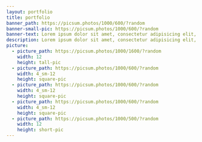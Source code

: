 ```yaml
---
layout: portfolio
title: portfolio
banner_path: https://picsum.photos/1000/600/?random
banner-small-pic: https://picsum.photos/1000/600/?random
banner-text: Lorem ipsum dolor sit amet, consectetur adipisicing elit, sed do eiusmod tempor incididunt ut labore et dolore magna aliqua. Ut enim ad minim veniam, quis nostrud exercitation ullamco laboris nisi ut aliquip ex ea commodo consequat. Duis aute irure dolor in reprehenderit in voluptate velit esse cillum dolore eu fugiat nulla pariatur. Excepteur sint occaecat cupidatat non proident, sunt in culpa qui officia deserunt mollit anim id est laborum
description: Lorem ipsum dolor sit amet, consectetur adipisicing elit, sed do eiusmod tempor incididunt ut labore et dolore magna aliqua. Ut enim ad minim veniam, quis nostrud exercitation ullamco laboris nisi ut aliquip ex ea commodo consequat. Duis aute irure dolor in reprehenderit in voluptate velit esse cillum dolore eu fugiat nulla pariatur. Excepteur sint occaecat cupidatat non proident, sunt in culpa qui officia deserunt mollit anim id est laborum.
picture:
  - picture_path: https://picsum.photos/1000/1600/?random
    width: 12
    height: tall-pic
  - picture_path: https://picsum.photos/1000/600/?random
    width: 4_sm-12
    height: square-pic
  - picture_path: https://picsum.photos/1000/600/?random
    width: 4_sm-12
    height: square-pic
  - picture_path: https://picsum.photos/1000/600/?random
    width: 4_sm-12
    height: square-pic
  - picture_path: https://picsum.photos/1000/500/?random
    width: 12
    height: short-pic
---
```

